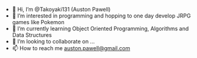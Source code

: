 - 👋 Hi, I’m @Takoyaki131 (Auston Pawell)
- 👀 I’m interested in programming and hopping to one day develop JRPG games like Pokemon
- 🌱 I’m currently learning Object Oriented Programming, Algorithms and Data Structures
- 💞️ I’m looking to collaborate on ...
- 📫 How to reach me auston.pawell@gmail.com

<!---
Takoyaki131/Takoyaki131 is a ✨ special ✨ repository because its `README.md` (this file) appears on your GitHub profile.
You can click the Preview link to take a look at your changes.
--->
